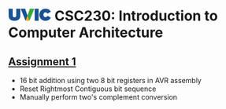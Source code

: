 # <img src="https://github.com/Dryd33n/Dryd33n/blob/main/logos/uvic.png" height="25"> CSC230: Introduction to Computer Architecture
## [Assignment 1](https://github.com/Dryd33n/uvic-csc-230/tree/main/assignments/assignment%201/assignment1/assignment1)
- 16 bit addition using two 8 bit registers in AVR assembly
- Reset Rightmost Contiguous bit sequence
- Manually perform two's complement conversion

